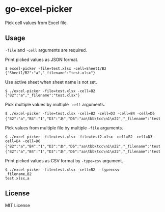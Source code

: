 # go-excel-picker

Pick cell values from Excel file.

## Usage

`-file` and `-cell` arguments are required.

Print picked values as JSON format.

```
$ excel-picker -file=test.xlsx -cell=Sheet1/B2
{"Sheet1/B2":"a","_filename":"test.xlsx"}
```

Use active sheet when sheet name is not set.

```
$ ./excel-picker -file=test.xlsx -cell=B2
{"B2":"a","_filename":"test.xlsx"}
```

Pick multiple values by multiple `-cell` arguments.

```
$ ./excel-picker -file=test.xlsx -cell=B2 -cell=D3 -cell=B4 -cell=D6
{"B2":"a","B4":"1","D3":"あ","D6":"aa\tbb\tcc\n1\n22","_filename":"test.xlsx"}
```

Pick values from multiple file by multiple `-file` arguments.

```
$ ./excel-picker -file=test.xlsx -file=test2.xlsx -cell=B2 -cell=D3 -cell=B4 -cell=D6
{"B2":"a","B4":"1","D3":"あ","D6":"aa\tbb\tcc\n1\n22","_filename":"test.xlsx"}
{"B2":"a","B4":"1","D3":"あ","D6":"aa\tbb\tcc\n1\n22","_filename":"test2.xlsx"}
```

Print picked values as CSV format by `-type=csv` argument.

```
$ ./excel-picker -file=test.xlsx -cell=B2  -type=csv
_filename,B2
test.xlsx,a
```

## License

MIT License

